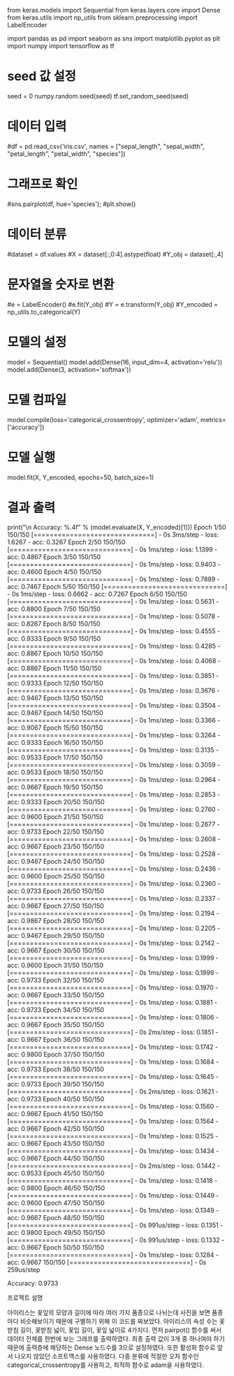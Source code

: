 from keras.models import Sequential
from keras.layers.core import Dense
from keras.utils import np_utils
from sklearn.preprocessing import LabelEncoder

import pandas as pd
import seaborn as sns
import matplotlib.pyplot as plt
import numpy
import tensorflow as tf

# seed 값 설정
seed = 0
numpy.random.seed(seed)
tf.set_random_seed(seed)
# 데이터 입력
#df = pd.read_csv('iris.csv', names = ["sepal_length", "sepal_width", "petal_length", "petal_width", "species"])

# 그래프로 확인
#sns.pairplot(df, hue='species');
#plt.show()

# 데이터 분류
#dataset = df.values
#X = dataset[:,0:4].astype(float)
#Y_obj = dataset[:,4]

# 문자열을 숫자로 변환
#e = LabelEncoder()
#e.fit(Y_obj)
#Y = e.transform(Y_obj)
#Y_encoded = np_utils.to_categorical(Y)
# 모델의 설정
model = Sequential()
model.add(Dense(16, input_dim=4, activation='relu'))
model.add(Dense(3, activation='softmax'))

# 모델 컴파일 
model.compile(loss='categorical_crossentropy', 
              optimizer='adam',
              metrics=['accuracy'])

# 모델 실행
model.fit(X, Y_encoded, epochs=50, batch_size=1)

# 결과 출력 
print("\n Accuracy: %.4f" % (model.evaluate(X, Y_encoded)[1]))
Epoch 1/50
150/150 [==============================] - 0s 3ms/step - loss: 1.6267 - acc: 0.3267
Epoch 2/50
150/150 [==============================] - 0s 1ms/step - loss: 1.1399 - acc: 0.4867
Epoch 3/50
150/150 [==============================] - 0s 1ms/step - loss: 0.9403 - acc: 0.4600
Epoch 4/50
150/150 [==============================] - 0s 1ms/step - loss: 0.7889 - acc: 0.7467
Epoch 5/50
150/150 [==============================] - 0s 1ms/step - loss: 0.6662 - acc: 0.7267
Epoch 6/50
150/150 [==============================] - 0s 1ms/step - loss: 0.5631 - acc: 0.8800
Epoch 7/50
150/150 [==============================] - 0s 1ms/step - loss: 0.5078 - acc: 0.8267
Epoch 8/50
150/150 [==============================] - 0s 1ms/step - loss: 0.4555 - acc: 0.9333
Epoch 9/50
150/150 [==============================] - 0s 1ms/step - loss: 0.4285 - acc: 0.8867
Epoch 10/50
150/150 [==============================] - 0s 1ms/step - loss: 0.4068 - acc: 0.8867
Epoch 11/50
150/150 [==============================] - 0s 1ms/step - loss: 0.3851 - acc: 0.9333
Epoch 12/50
150/150 [==============================] - 0s 1ms/step - loss: 0.3676 - acc: 0.9467
Epoch 13/50
150/150 [==============================] - 0s 1ms/step - loss: 0.3504 - acc: 0.9467
Epoch 14/50
150/150 [==============================] - 0s 1ms/step - loss: 0.3366 - acc: 0.9067
Epoch 15/50
150/150 [==============================] - 0s 1ms/step - loss: 0.3264 - acc: 0.9333
Epoch 16/50
150/150 [==============================] - 0s 1ms/step - loss: 0.3135 - acc: 0.9533
Epoch 17/50
150/150 [==============================] - 0s 1ms/step - loss: 0.3059 - acc: 0.9533
Epoch 18/50
150/150 [==============================] - 0s 1ms/step - loss: 0.2964 - acc: 0.9667
Epoch 19/50
150/150 [==============================] - 0s 1ms/step - loss: 0.2853 - acc: 0.9333
Epoch 20/50
150/150 [==============================] - 0s 1ms/step - loss: 0.2760 - acc: 0.9600
Epoch 21/50
150/150 [==============================] - 0s 1ms/step - loss: 0.2677 - acc: 0.9733
Epoch 22/50
150/150 [==============================] - 0s 1ms/step - loss: 0.2608 - acc: 0.9667
Epoch 23/50
150/150 [==============================] - 0s 1ms/step - loss: 0.2528 - acc: 0.9467
Epoch 24/50
150/150 [==============================] - 0s 1ms/step - loss: 0.2436 - acc: 0.9600
Epoch 25/50
150/150 [==============================] - 0s 1ms/step - loss: 0.2360 - acc: 0.9733
Epoch 26/50
150/150 [==============================] - 0s 1ms/step - loss: 0.2337 - acc: 0.9667
Epoch 27/50
150/150 [==============================] - 0s 1ms/step - loss: 0.2194 - acc: 0.9867
Epoch 28/50
150/150 [==============================] - 0s 1ms/step - loss: 0.2205 - acc: 0.9467
Epoch 29/50
150/150 [==============================] - 0s 1ms/step - loss: 0.2142 - acc: 0.9667
Epoch 30/50
150/150 [==============================] - 0s 1ms/step - loss: 0.1999 - acc: 0.9600
Epoch 31/50
150/150 [==============================] - 0s 1ms/step - loss: 0.1999 - acc: 0.9733
Epoch 32/50
150/150 [==============================] - 0s 1ms/step - loss: 0.1970 - acc: 0.9667
Epoch 33/50
150/150 [==============================] - 0s 1ms/step - loss: 0.1881 - acc: 0.9733
Epoch 34/50
150/150 [==============================] - 0s 1ms/step - loss: 0.1806 - acc: 0.9667
Epoch 35/50
150/150 [==============================] - 0s 2ms/step - loss: 0.1851 - acc: 0.9667
Epoch 36/50
150/150 [==============================] - 0s 1ms/step - loss: 0.1742 - acc: 0.9800
Epoch 37/50
150/150 [==============================] - 0s 1ms/step - loss: 0.1684 - acc: 0.9733
Epoch 38/50
150/150 [==============================] - 0s 1ms/step - loss: 0.1645 - acc: 0.9733
Epoch 39/50
150/150 [==============================] - 0s 2ms/step - loss: 0.1621 - acc: 0.9733
Epoch 40/50
150/150 [==============================] - 0s 1ms/step - loss: 0.1560 - acc: 0.9667
Epoch 41/50
150/150 [==============================] - 0s 1ms/step - loss: 0.1564 - acc: 0.9667
Epoch 42/50
150/150 [==============================] - 0s 1ms/step - loss: 0.1525 - acc: 0.9667
Epoch 43/50
150/150 [==============================] - 0s 1ms/step - loss: 0.1434 - acc: 0.9667
Epoch 44/50
150/150 [==============================] - 0s 2ms/step - loss: 0.1442 - acc: 0.9533
Epoch 45/50
150/150 [==============================] - 0s 1ms/step - loss: 0.1418 - acc: 0.9800
Epoch 46/50
150/150 [==============================] - 0s 1ms/step - loss: 0.1449 - acc: 0.9600
Epoch 47/50
150/150 [==============================] - 0s 1ms/step - loss: 0.1349 - acc: 0.9667
Epoch 48/50
150/150 [==============================] - 0s 991us/step - loss: 0.1351 - acc: 0.9800
Epoch 49/50
150/150 [==============================] - 0s 991us/step - loss: 0.1332 - acc: 0.9667
Epoch 50/50
150/150 [==============================] - 0s 1ms/step - loss: 0.1284 - acc: 0.9667
150/150 [==============================] - 0s 259us/step

 Accuracy: 0.9733
 
 
 프로젝트 설명

아이리스는 꽃잎의 모양과 길이에 따라 여러 가지 품종으로 나뉘는데 사진을 보면 품종마다 비슷해보이기 때문에 구별하기 위해 이 코드를 짜보았다.
아이리스의 속성 수는 꽃받침 길이, 꽃받침 넓이, 꽃입 길이, 꽃잎 넓이로 4가지다.
먼저 pairpot() 함수를 써서 데이터 전체를 한번에 보는 그래프를 출력하였다.
최종 출력 값이 3개 중 하나여야 하기 때문에 출력층에 해당하는 Dense 노드수를 3으로 설정하였다. 또한 활성화 함수로 앞서 나오지 않았던 소프트맥스를 사용하였다.
다중 분류에 적절한 오차 함수인 categorical_crossentropy를 사용하고, 최적하 함수로 adam을 사용하였다.
